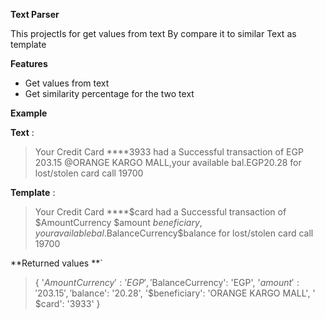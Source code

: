 **Text Parser**

This projectIs for get values from text By compare it to similar Text as template

**Features**

- Get values from text 
- Get similarity percentage for the two text 

**Example**

**Text** :
> 	Your Credit Card ****3933 had a Successful transaction of EGP 203.15 @ORANGE KARGO MALL,your available bal.EGP20.28 for lost/stolen card call 19700

**Template** : 

>	 Your Credit Card ****$card had a Successful transaction of $AmountCurrency $amount $beneficiary ,your available bal.$BalanceCurrency$balance for lost/stolen card call 19700

**Returned values **`

> 	{
	'$AmountCurrency': 'EGP',
	'$BalanceCurrency': 'EGP',
	'$amount': '203.15',
	'$balance': '20.28',
	'$beneficiary': 'ORANGE KARGO MALL', '
	$card': '3933'
	}

